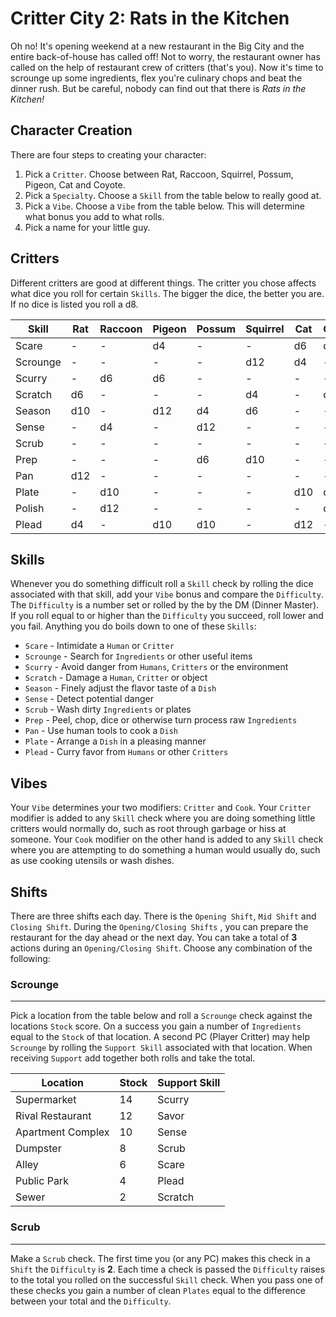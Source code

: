 # Critter City 2: Rats in the Kitchen

Oh no! It's opening weekend at a new restaurant in the Big City and the entire back-of-house has called off!
Not to worry, the restaurant owner has called on the help of restaurant crew of critters (that's you).
Now it's time to scrounge up some ingredients, flex you're culinary chops and beat the dinner rush.
But be careful, nobody can find out that there is *Rats in the Kitchen!*

## Character Creation

There are four steps to creating your character:

1. Pick a `Critter`. Choose between Rat, Raccoon, Squirrel, Possum, Pigeon, Cat and Coyote.
2. Pick a `Specialty`. Choose a `Skill` from the table below to really good at.
3. Pick a `Vibe`. Choose a `Vibe` from the table below. This will determine what bonus you add to what rolls.
4. Pick a name for your little guy.

## Critters

Different critters are good at different things.
The critter you chose affects what dice you roll for certain `Skills`.
The bigger the dice, the better you are.
If no dice is listed you roll a d8.

| Skill     | Rat        | Raccoon     | Pigeon     | Possum     | Squirrel   | Cat        | Coyote     |
| --------- | ---------  | ---------   | ---------  | ---------  | ---------  | ---------  | ---------  |
| Scare     |    -       |      -      |     d4     |     -      |    -       |    d6      |    d10     |
| Scrounge  |    -       |      -      |     -      |     -      |    d12     |    d4      |    -       |
| Scurry    |    -       |      d6     |     d6     |     -      |    -       |    -       |    -       |
| Scratch   |    d6      |      -      |     -      |     -      |    d4      |    -       |    d12     |
| Season    |    d10     |      -      |     d12    |     d4     |    d6      |    -       |    -       |
| Sense     |    -       |      d4     |     -      |     d12    |    -       |    -       |    -       |
| Scrub     |    -       |      -      |     -      |     -      |    -       |    -       |    -       |
| Prep      |    -       |      -      |     -      |     d6     |    d10     |    -       |    -       |
| Pan       |    d12     |      -      |     -      |     -      |    -       |    -       |    -       |
| Plate     |    -       |      d10    |     -      |     -      |    -       |    d10     |    d6      |
| Polish    |    -       |      d12    |     -      |     -      |    -       |    -       |    d4      |
| Plead     |    d4      |      -      |     d10    |     d10    |    -       |    d12     |    -       |

## Skills

Whenever you do something difficult roll a `Skill` check by rolling the dice associated with that skill, add your `Vibe` bonus and compare the `Difficulty`.
The `Difficulty` is a number set or rolled by the by the DM (Dinner Master).
If you roll equal to or higher than the `Difficulty` you succeed, roll lower and you fail.
Anything you do boils down to one of these `Skills`:

- `Scare` - Intimidate a `Human` or `Critter`
- `Scrounge` - Search for `Ingredients` or other useful items
- `Scurry` - Avoid danger from `Humans`, `Critters` or the environment
- `Scratch` - Damage a `Human`, `Critter` or object
- `Season` - Finely adjust the flavor taste of a `Dish`
- `Sense` - Detect potential danger
- `Scrub` - Wash dirty `Ingredients` or plates
- `Prep` - Peel, chop, dice or otherwise turn process raw `Ingredients`
- `Pan` - Use human tools to cook a `Dish`
- `Plate` - Arrange a `Dish` in a pleasing manner
- `Plead` - Curry favor from `Humans` or other `Critters`

## Vibes

Your `Vibe` determines your two modifiers: `Critter` and `Cook`.
Your `Critter` modifier is added to any `Skill` check where you are doing something little critters would normally do, such as root through garbage or hiss at someone.
Your `Cook` modifier on the other hand is added to any `Skill` check where you are attempting to do something a human would usually do, such as use cooking utensils or wash dishes.

## Shifts

There are three shifts each day.
There is the `Opening Shift`, `Mid Shift` and `Closing Shift`.
During the `Opening/Closing Shifts` , you can prepare the restaurant for the day ahead or the next day.
You can take a total of **3** actions during an `Opening/Closing Shift`.
Choose any combination of the following:

### Scrounge

---

Pick a location from the table below and roll a `Scrounge` check against the locations `Stock` score.
On a success you gain a number of `Ingredients` equal to the `Stock` of that location.
A second PC (Player Critter) may help `Scrounge` by rolling the `Support Skill` associated with that location.
When receiving `Support` add together both rolls and take the total.

| Location | Stock | Support Skill |
| --- | --- | --- |
|Supermarket|14|Scurry|
|Rival Restaurant|12|Savor|
|Apartment Complex|10|Sense|
|Dumpster|8|Scrub|
|Alley|6|Scare|
|Public Park|4|Plead|
|Sewer|2|Scratch|

### Scrub

---

Make a `Scrub` check. The first time you (or any PC) makes this check in a `Shift` the `Difficulty` is **2**.
Each time a check is passed the `Difficulty` raises to the total you rolled on the successful `Skill` check.
When you pass one of these checks you gain a number of clean `Plates` equal to the difference between your total and the `Difficulty`.